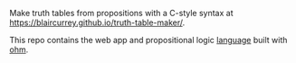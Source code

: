 Make truth tables from propositions with a C-style syntax at https://blaircurrey.github.io/truth-table-maker/.

This repo contains the web app and propositional logic [language](./packages/language/README.md) built with [ohm](https://github.com/ohmjs/ohm).
